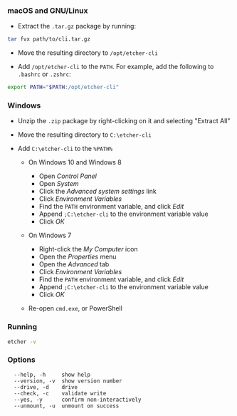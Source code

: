 ### macOS and GNU/Linux

- Extract the `.tar.gz` package by running:

```sh
tar fvx path/to/cli.tar.gz
```

- Move the resulting directory to `/opt/etcher-cli`

- Add `/opt/etcher-cli` to the `PATH`. For example, add the following to
  `.bashrc` or `.zshrc`:

```sh
export PATH="$PATH:/opt/etcher-cli"
```

### Windows

- Unzip the `.zip` package by right-clicking on it and selecting "Extract All"

- Move the resulting directory to `C:\etcher-cli`

- Add `C:\etcher-cli` to the `%PATH%`

  - On Windows 10 and Windows 8
    - Open *Control Panel*
    - Open *System*
    - Click the *Advanced system settings* link
    - Click *Environment Variables*
    - Find the `PATH` environment variable, and click *Edit*
    - Append `;C:\etcher-cli` to the environment variable value
    - Click *OK*

  - On Windows 7
    - Right-click the *My Computer* icon
    - Open the *Properties* menu
    - Open the *Advanced* tab
    - Click *Environment Variables*
    - Find the `PATH` environment variable, and click *Edit*
    - Append `;C:\etcher-cli` to the environment variable value
    - Click *OK*

  - Re-open `cmd.exe`, or PowerShell

### Running

```sh
etcher -v
```

### Options

```
  --help, -h     show help
  --version, -v  show version number
  --drive, -d    drive
  --check, -c    validate write
  --yes, -y      confirm non-interactively
  --unmount, -u  unmount on success
```
